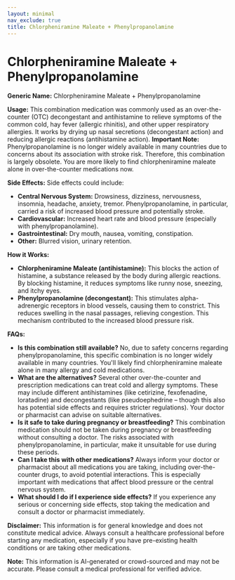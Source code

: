 ```yaml
---
layout: minimal
nav_exclude: true
title: Chlorpheniramine Maleate + Phenylpropanolamine
---
```


# Chlorpheniramine Maleate + Phenylpropanolamine

**Generic Name:** Chlorpheniramine Maleate + Phenylpropanolamine

**Usage:** This combination medication was commonly used as an over-the-counter (OTC) decongestant and antihistamine to relieve symptoms of the common cold, hay fever (allergic rhinitis), and other upper respiratory allergies.  It works by drying up nasal secretions (decongestant action) and reducing allergic reactions (antihistamine action).  **Important Note:**  Phenylpropanolamine is no longer widely available in many countries due to concerns about its association with stroke risk.  Therefore, this combination is largely obsolete.  You are more likely to find chlorpheniramine maleate alone in over-the-counter medications now.

**Side Effects:**  Side effects could include:

* **Central Nervous System:** Drowsiness, dizziness, nervousness, insomnia, headache, anxiety, tremor.  Phenylpropanolamine, in particular, carried a risk of increased blood pressure and potentially stroke.
* **Cardiovascular:** Increased heart rate and blood pressure (especially with phenylpropanolamine).
* **Gastrointestinal:** Dry mouth, nausea, vomiting, constipation.
* **Other:** Blurred vision, urinary retention.


**How it Works:**

* **Chlorpheniramine Maleate (antihistamine):** This blocks the action of histamine, a substance released by the body during allergic reactions. By blocking histamine, it reduces symptoms like runny nose, sneezing, and itchy eyes.
* **Phenylpropanolamine (decongestant):** This stimulates alpha-adrenergic receptors in blood vessels, causing them to constrict.  This reduces swelling in the nasal passages, relieving congestion.  This mechanism contributed to the increased blood pressure risk.


**FAQs:**

* **Is this combination still available?**  No, due to safety concerns regarding phenylpropanolamine, this specific combination is no longer widely available in many countries.  You'll likely find chlorpheniramine maleate alone in many allergy and cold medications.
* **What are the alternatives?**  Several other over-the-counter and prescription medications can treat cold and allergy symptoms.  These may include different antihistamines (like cetirizine, fexofenadine, loratadine) and decongestants (like pseudoephedrine – though this also has potential side effects and requires stricter regulations).  Your doctor or pharmacist can advise on suitable alternatives.
* **Is it safe to take during pregnancy or breastfeeding?**  This combination medication should not be taken during pregnancy or breastfeeding without consulting a doctor.  The risks associated with phenylpropanolamine, in particular, make it unsuitable for use during these periods.
* **Can I take this with other medications?**  Always inform your doctor or pharmacist about all medications you are taking, including over-the-counter drugs, to avoid potential interactions.  This is especially important with medications that affect blood pressure or the central nervous system.
* **What should I do if I experience side effects?**  If you experience any serious or concerning side effects, stop taking the medication and consult a doctor or pharmacist immediately.


**Disclaimer:** This information is for general knowledge and does not constitute medical advice. Always consult a healthcare professional before starting any medication, especially if you have pre-existing health conditions or are taking other medications.


**Note:** This information is AI-generated or crowd-sourced and may not be accurate. Please consult a medical professional for verified advice.